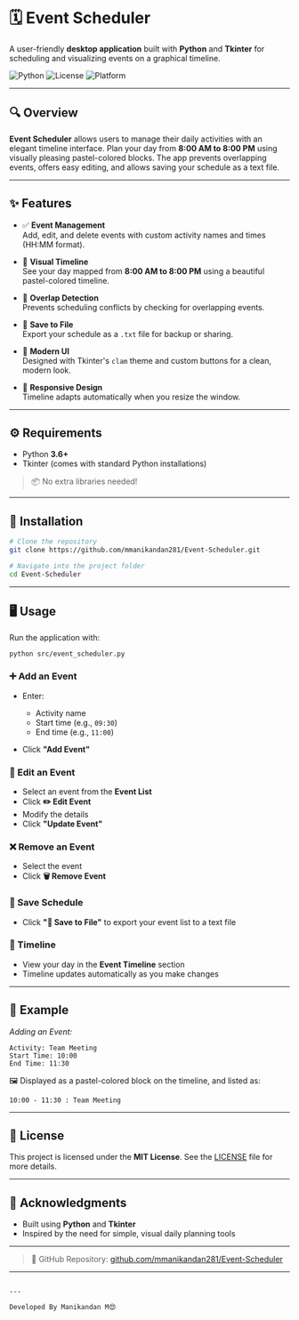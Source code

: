 # 🗓️ Event Scheduler

A user-friendly **desktop application** built with **Python** and **Tkinter** for scheduling and visualizing events on a graphical timeline.

![Python](https://img.shields.io/badge/Python-3.6%2B-blue.svg)
![License](https://img.shields.io/badge/License-MIT-brightgreen.svg)
![Platform](https://img.shields.io/badge/Platform-Windows%20%7C%20macOS%20%7C%20Linux-lightgrey.svg)

---

## 🔍 Overview

**Event Scheduler** allows users to manage their daily activities with an elegant timeline interface. Plan your day from **8:00 AM to 8:00 PM** using visually pleasing pastel-colored blocks. The app prevents overlapping events, offers easy editing, and allows saving your schedule as a text file.

---

## ✨ Features

- ✅ **Event Management**  
  Add, edit, and delete events with custom activity names and times (HH:MM format).

- 🎨 **Visual Timeline**  
  See your day mapped from **8:00 AM to 8:00 PM** using a beautiful pastel-colored timeline.

- 🚫 **Overlap Detection**  
  Prevents scheduling conflicts by checking for overlapping events.

- 💾 **Save to File**  
  Export your schedule as a `.txt` file for backup or sharing.

- 🧼 **Modern UI**  
  Designed with Tkinter's `clam` theme and custom buttons for a clean, modern look.

- 🔄 **Responsive Design**  
  Timeline adapts automatically when you resize the window.

---

## ⚙️ Requirements

- Python **3.6+**
- Tkinter (comes with standard Python installations)

> 📦 No extra libraries needed!

---

## 🚀 Installation

```bash
# Clone the repository
git clone https://github.com/mmanikandan281/Event-Scheduler.git

# Navigate into the project folder
cd Event-Scheduler


```

---

## 🖥️ Usage

Run the application with:

```bash
python src/event_scheduler.py
```

### ➕ Add an Event

* Enter:

  * Activity name
  * Start time (e.g., `09:30`)
  * End time (e.g., `11:00`)
* Click **"Add Event"**

### 📝 Edit an Event

* Select an event from the **Event List**
* Click **✏️ Edit Event**
* Modify the details
* Click **"Update Event"**

### ❌ Remove an Event

* Select the event
* Click **🗑️ Remove Event**

### 💾 Save Schedule

* Click **"💾 Save to File"** to export your event list to a text file

### 🧭 Timeline

* View your day in the **Event Timeline** section
* Timeline updates automatically as you make changes

---

## 📌 Example

*Adding an Event:*

```
Activity: Team Meeting
Start Time: 10:00
End Time: 11:30
```

🖼️ Displayed as a pastel-colored block on the timeline, and listed as:

```
10:00 - 11:30 : Team Meeting
```


---



## 📄 License

This project is licensed under the **MIT License**.
See the [LICENSE](./LICENSE) file for more details.

---

## 🙏 Acknowledgments

* Built using **Python** and **Tkinter**
* Inspired by the need for simple, visual daily planning tools

---

> 🔗 GitHub Repository: [github.com/mmanikandan281/Event-Scheduler](https://github.com/mmanikandan281/Event-Scheduler)

---

```

---

Developed By Manikandan M😍
